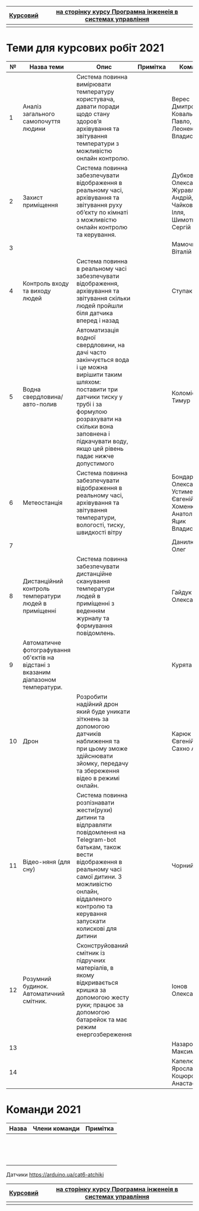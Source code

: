 | [Курсовий](README.md) | [на сторінку курсу Програмна інженеія в системах управління](../README.md) |
| --------------------- | ------------------------------------------------------------ |
|                       |                                                              |

# Теми для курсових робіт 2021

| №    | Назва теми                                                   | Опис                                                         | Примітка | Команда                                                      |
| ---- | ------------------------------------------------------------ | ------------------------------------------------------------ | -------- | ------------------------------------------------------------ |
| 1    | Аналіз загального самопочуття людини                         | Система повинна вимірювати температуру користувача, давати поради щодо стану здоров’я архівування та звітування температури з можливістю онлайн контролю. |          | Верес Дмитро, Ковальов Павло, Леоненко Владислав             |
| 2    | Захист приміщення                                            | Система повинна забезпечувати відображення в реальному часі, архівування та звітування руху об’єкту по кімнаті з можливістю онлайн контролю та керування. |          | Дубковецький Олександр, Журавльов Андрій, Чайковський Ілля, Шимотюк Сергій |
| 3    |                                                              |                                                              |          | Мамочка Віталій                                              |
| 4    | Контроль входу та виходу людей                               | Система повинна в реальному часі забезпечувати відображення, архівування та звітування скільки людей пройшли біля датчика вперед і назад |          | Ступак Ілля                                                  |
| 5    | Водна свердловина/авто-полив                                 | Автоматизація водної свердловини, на дачі часто закінчується вода і це можна вирішити таким шляхом: поставити три датчики тиску у трубі і за формулою розрахувати на скільки вона заповнена і підкачувати воду, якщо цей рівень падає нижче допустимого |          | Коломієць Тимур                                              |
| 6    | Метеостанція                                                 | Система повинна забезпечувати відображення в реальному часі, архівування та звітування температури, вологості, тиску, швидкості вітру |          | Бондар Олександр, Устименко Євгеній, Хоменко Анатолій, Яцик Владислав |
| 7    |                                                              |                                                              |          | Данилюк Олег                                                 |
| 8    | Дистанційний контроль температури людей в приміщенні         | Система повинна забезпечувати дистанційне сканування температури людей в приміщенні з веденням журналу та формування повідомлень. |          | Гайдук Олександр                                             |
| 9    | Автоматичне фотографування об'єктів на відстані з вказаним діапазоном температури. |                                                              |          | Курята Олег                                                  |
| 10   | Дрон                                                         | Розробити надійний дрон який буде уникати зіткнень за допомогою датчиків наближення та при цьому зможе здійснювати зйомку, передачу та збереження відео в режимі онлайн. |          | Карюк Євгеній, Сахно Артем                                   |
| 11   | Відео-няня (для сну)                                         | Система повинна розпізнавати жести(рухи) дитини та відправляти повідомлення на Тelegram-bot батькам, також вести відображення в реальному часі самої дитини. З можливістю онлайн, віддаленого контролю та керування запускати колискові для дитини |          | Чорний Ілля                                                  |
| 12   | Розумний будинок. Автоматичний смітник.                      | Сконструйований смітник із підручних матеріалів, в якому відкривається кришка за допомогою жесту руки; працює за допомогою батарейок та має режим енергозбереження |          | Іонов Олександр                                              |
| 13   |                                                              |                                                              |          | Назарок Максим                                               |
| 14   |                                                              |                                                              |          | Капелюх Ярослав, Коцюрська Анастасія,                        |

# Команди 2021

| Назва | Члени команди | Примітка |
| ----- | ------------- | -------- |
|       |               |          |
|       |               |          |
|       |               |          |
|       |               |          |
|       |               |          |
|       |               |          |
|       |               |          |
|       |               |          |
|       |               |          |
|       |               |          |
|       |               |          |
|       |               |          |
|       |               |          |
|       |               |          |

Датчики https://arduino.ua/cat6-atchiki

| [Курсовий](README.md) | [на сторінку курсу Програмна інженеія в системах управління](../README.md) |
| --------------------- | ------------------------------------------------------------ |
|                       |                                                              |